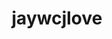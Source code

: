 ---
title: jaywcjlove
github: https://github.com/jaywcjlove
mode: light
transition: 1s
score: 86.1
archetype:
- Innovative
---